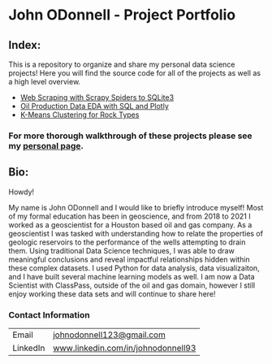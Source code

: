 # John ODonnell - Project Portfolio

## Index:

This is a repository to organize and share my personal data science projects! Here you will find the source code for all of the projects as well as a high level overview. 

- [Web Scraping with Scrapy Spiders to SQLite3](https://github.com/johnodonnell123/Personal_Projects/tree/master/Scraping%20Oil%20Production%20with%20Scrapy)
- [Oil Production Data EDA with SQL and Plotly](https://github.com/johnodonnell123/Personal_Projects/tree/master/Oil%20Production%20Data%20EDA%20with%20SQL%20and%20Plotly)
- [K-Means Clustering for Rock Types](https://github.com/johnodonnell123/Personal_Projects/tree/master/Cluster%20Analysis%20for%20Rock%20Typing)


### For more thorough walkthrough of these projects please see my [personal page](https://johnodonnell123.github.io).

## Bio:

Howdy! 

My name is John ODonnell and I would like to briefly introduce myself! Most of my formal education has been in geoscience, and from 2018 to 2021 I worked as a geoscientist for a Houston based oil and gas company. As a geoscientist I was tasked with understanding how to relate the properties of geologic reservoirs to the performance of the wells attempting to drain them. Using traditional Data Science techniques, I was able to draw meaningful conclusions and reveal impactful relationships hidden within these complex datasets. I used Python for data analysis, data visualizaiton, and I have built several machine learning models as well. I am now a Data Scientist with ClassPass, outside of the oil and gas domain, however I still enjoy working these data sets and will continue to share here!

### Contact Information

|||
| --- | --- |
|  Email | johnodonnell123@gmail.com |
| LinkedIn | www.linkedin.com/in/johnodonnell93 |
